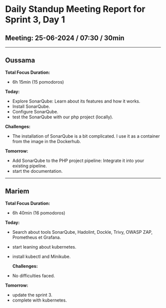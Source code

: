 # Daily Standup Meeting Report for Sprint 3, Day 1

## Meeting: 25-06-2024 / 07:30 / 30min

---

## Oussama

**Total Focus Duration:**

- 6h 15min (15 pomodoros)

**Today:**

- Explore SonarQube: Learn about its features and how it works.
- Install SonarQube.
- Configure SonarQube.
- test the SonarQube with our php project (locally).

**Challenges:**

- The installation of SonarQube is a bit complicated. I use it as a container from the image in the Dockerhub.

**Tomorrow:**

- Add SonarQube to the PHP project pipeline: Integrate it into your existing pipeline.
- start the documentation.

---

## Mariem

**Total Focus Duration:**

- 6h 40min (16 pomodoros)

**Today:**

- Search about tools SonarQube, Hadolint, Dockle, Trivy, OWASP ZAP, Prometheus et Grafana.
- start leaning about kubernetes.
- install kubectl and Minikube.

  **Challenges:**

- No difficulties faced.

**Tomorrow:**

- update the sprint 3.
- complete with kubernetes.
